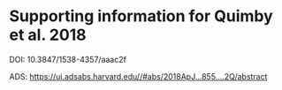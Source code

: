 # Supporting information for Quimby et al. 2018

DOI:      10.3847/1538-4357/aaac2f 

ADS: https://ui.adsabs.harvard.edu//#abs/2018ApJ...855....2Q/abstract
